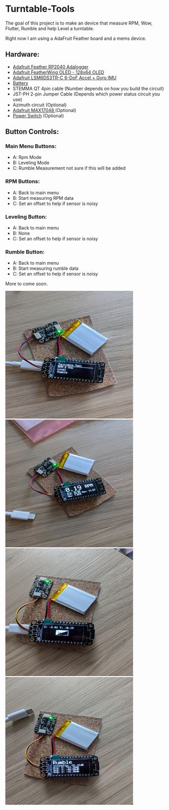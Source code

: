 # Turntable-Tools

The goal of this project is to make an device that measure RPM, Wow, Flutter, Rumble and help Level a turntable.

Right now I am using a AdaFruit Feather board and a mems device.

## Hardware:
- [Adafruit Feather RP2040 Adalogger](https://www.adafruit.com/product/5980)
- [Adafruit FeatherWing OLED - 128x64 OLED](https://www.adafruit.com/product/4650)
- [Adafruit LSM6DS3TR-C 6-DoF Accel + Gyro IMU](https://www.adafruit.com/product/4503)
- [Battery](https://www.adafruit.com/product/4236)
- STEMMA QT 4pin cable (Number depends on how you build the circuit)
- JST-PH 2-pin Jumper Cable (Depends which power status circuit you use)
- Azimuth circuit (Optional)
- [Adafruit MAX17048 ](https://www.adafruit.com/product/5580) (Optional)
- [Power Switch](https://www.adafruit.com/product/805) (Optional)

## Button Controls:
### Main Menu Buttons:
- A: Rpm Mode
- B: Leveling Mode
- C: Rumble Measurement not sure if this will be added

### RPM Buttons:
- A: Back to main menu
- B: Start measuring RPM data
- C: Set an offset to help if sensor is noisy

### Leveling Button:
- A: Back to main menu
- B: None
- C: Set an offset to help if sensor is noisy

### Rumble Button:
- A: Back to main menu
- B: Start measuring rumble data
- C: Set an offset to help if sensor is noisy

More to come soon.

<img src="./img/main_menu.jpg" height="400" width="400">
<img src="./img/rpm_mode.jpg" height="400" width="400">
<img src="./img/level_mode.jpg" height="400" width="400">
<img src="./img/rumble_mode.jpg" height="400" width="400">
